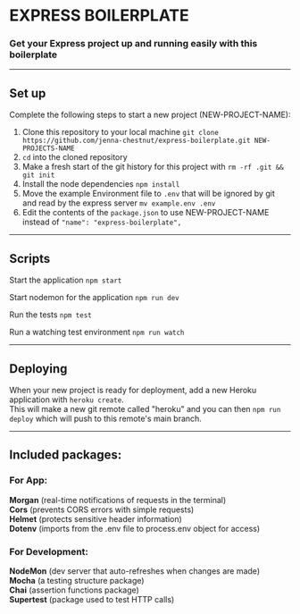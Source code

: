 # EXPRESS BOILERPLATE

### Get your Express project up and running easily with this boilerplate

----
## Set up

Complete the following steps to start a new project (NEW-PROJECT-NAME):

1. Clone this repository to your local machine `git clone https://github.com/jenna-chestnut/express-boilerplate.git NEW-PROJECTS-NAME`
2. `cd` into the cloned repository
3. Make a fresh start of the git history for this project with `rm -rf .git && git init`
4. Install the node dependencies `npm install`
5. Move the example Environment file to `.env` that will be ignored by git and read by the express server `mv example.env .env`
6. Edit the contents of the `package.json` to use NEW-PROJECT-NAME instead of `"name": "express-boilerplate",`

----
## Scripts

Start the application `npm start`

Start nodemon for the application `npm run dev`

Run the tests `npm test`

Run a watching test environment `npm run watch`

----

## Deploying

When your new project is ready for deployment, add a new Heroku application with `heroku create`.   
This will make a new git remote called "heroku" and you can then `npm run deploy` which will push to this remote's main branch.

----
## Included packages:

### For App:

__Morgan__ (real-time notifications of requests in the terminal)  
__Cors__ (prevents CORS errors with simple requests)  
__Helmet__ (protects sensitive header information)  
__Dotenv__ (imports from the .env file to process.env object for access)  

### For Development:

__NodeMon__ (dev server that auto-refreshes when changes are made)  
__Mocha__ (a testing structure package)  
__Chai__ (assertion functions package)  
__Supertest__ (package used to test HTTP calls)  
